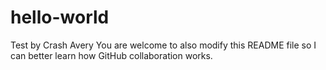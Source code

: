 # hello-world
Test by Crash Avery
You are welcome to also modify this README file so I can better learn how GitHub collaboration works.
